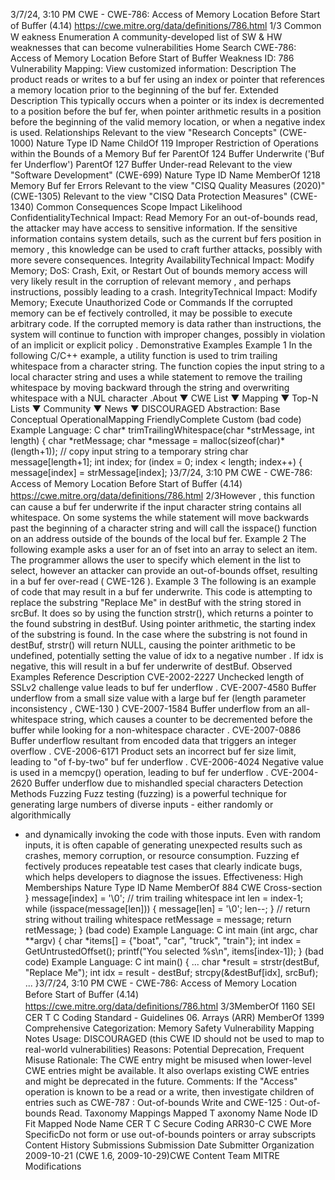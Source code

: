 3/7/24, 3:10 PM CWE - CWE-786: Access of Memory Location Before Start of Buﬀer (4.14)
https://cwe.mitre.org/data/deﬁnitions/786.html 1/3
Common W eakness Enumeration
A community-developed list of SW & HW weaknesses that can become
vulnerabilities
Home Search
CWE-786: Access of Memory Location Before Start of Buffer
Weakness ID: 786
Vulnerability Mapping: 
View customized information:
 Description
The product reads or writes to a buf fer using an index or pointer that references a memory location prior to the beginning of the buf fer.
 Extended Description
This typically occurs when a pointer or its index is decremented to a position before the buf fer, when pointer arithmetic results in a
position before the beginning of the valid memory location, or when a negative index is used.
 Relationships
 Relevant to the view "Research Concepts" (CWE-1000)
Nature Type ID Name
ChildOf 119 Improper Restriction of Operations within the Bounds of a Memory Buf fer
ParentOf 124 Buffer Underwrite ('Buf fer Underflow')
ParentOf 127 Buffer Under-read
 Relevant to the view "Software Development" (CWE-699)
Nature Type ID Name
MemberOf 1218 Memory Buf fer Errors
 Relevant to the view "CISQ Quality Measures (2020)" (CWE-1305)
 Relevant to the view "CISQ Data Protection Measures" (CWE-1340)
 Common Consequences
Scope Impact Likelihood
ConfidentialityTechnical Impact: Read Memory
For an out-of-bounds read, the attacker may have access to sensitive information. If the sensitive
information contains system details, such as the current buf fers position in memory , this knowledge
can be used to craft further attacks, possibly with more severe consequences.
Integrity
AvailabilityTechnical Impact: Modify Memory; DoS: Crash, Exit, or Restart
Out of bounds memory access will very likely result in the corruption of relevant memory , and
perhaps instructions, possibly leading to a crash.
IntegrityTechnical Impact: Modify Memory; Execute Unauthorized Code or Commands
If the corrupted memory can be ef fectively controlled, it may be possible to execute arbitrary code. If
the corrupted memory is data rather than instructions, the system will continue to function with
improper changes, possibly in violation of an implicit or explicit policy .
 Demonstrative Examples
Example 1
In the following C/C++ example, a utility function is used to trim trailing whitespace from a character string. The function copies the
input string to a local character string and uses a while statement to remove the trailing whitespace by moving backward through the
string and overwriting whitespace with a NUL character .About ▼ CWE List ▼ Mapping ▼ Top-N Lists ▼ Community ▼ News ▼
DISCOURAGED
Abstraction: Base
Conceptual OperationalMapping
FriendlyComplete Custom
(bad code) Example Language: C 
char\* trimTrailingWhitespace(char \*strMessage, int length) {
char \*retMessage;
char \*message = malloc(sizeof(char)\*(length+1));
// copy input string to a temporary string
char message[length+1];
int index;
for (index = 0; index < length; index++) {
message[index] = strMessage[index];
}3/7/24, 3:10 PM CWE - CWE-786: Access of Memory Location Before Start of Buﬀer (4.14)
https://cwe.mitre.org/data/deﬁnitions/786.html 2/3However , this function can cause a buf fer underwrite if the input character string contains all whitespace. On some systems the while
statement will move backwards past the beginning of a character string and will call the isspace() function on an address outside of
the bounds of the local buf fer.
Example 2
The following example asks a user for an of fset into an array to select an item.
The programmer allows the user to specify which element in the list to select, however an attacker can provide an out-of-bounds
offset, resulting in a buf fer over-read ( CWE-126 ).
Example 3
The following is an example of code that may result in a buf fer underwrite. This code is attempting to replace the substring "Replace
Me" in destBuf with the string stored in srcBuf. It does so by using the function strstr(), which returns a pointer to the found substring
in destBuf. Using pointer arithmetic, the starting index of the substring is found.
In the case where the substring is not found in destBuf, strstr() will return NULL, causing the pointer arithmetic to be undefined,
potentially setting the value of idx to a negative number . If idx is negative, this will result in a buf fer underwrite of destBuf.
 Observed Examples
Reference Description
CVE-2002-2227 Unchecked length of SSLv2 challenge value leads to buf fer underflow .
CVE-2007-4580 Buffer underflow from a small size value with a large buf fer (length parameter inconsistency , CWE-130 )
CVE-2007-1584 Buffer underflow from an all-whitespace string, which causes a counter to be decremented before the
buffer while looking for a non-whitespace character .
CVE-2007-0886 Buffer underflow resultant from encoded data that triggers an integer overflow .
CVE-2006-6171 Product sets an incorrect buf fer size limit, leading to "of f-by-two" buf fer underflow .
CVE-2006-4024 Negative value is used in a memcpy() operation, leading to buf fer underflow .
CVE-2004-2620 Buffer underflow due to mishandled special characters
 Detection Methods
Fuzzing
Fuzz testing (fuzzing) is a powerful technique for generating large numbers of diverse inputs - either randomly or algorithmically
- and dynamically invoking the code with those inputs. Even with random inputs, it is often capable of generating unexpected
results such as crashes, memory corruption, or resource consumption. Fuzzing ef fectively produces repeatable test cases that
clearly indicate bugs, which helps developers to diagnose the issues.
Effectiveness: High
 Memberships
Nature Type ID Name
MemberOf 884 CWE Cross-section
}
message[index] = '\0';
// trim trailing whitespace
int len = index-1;
while (isspace(message[len])) {
message[len] = '\0';
len--;
}
// return string without trailing whitespace
retMessage = message;
return retMessage;
}
(bad code) Example Language: C 
int main (int argc, char \*\*argv) {
char \*items[] = {"boat", "car", "truck", "train"};
int index = GetUntrustedOffset();
printf("You selected %s\n", items[index-1]);
}
(bad code) Example Language: C 
int main() {
...
char \*result = strstr(destBuf, "Replace Me");
int idx = result - destBuf;
strcpy(&destBuf[idx], srcBuf);
...
}3/7/24, 3:10 PM CWE - CWE-786: Access of Memory Location Before Start of Buﬀer (4.14)
https://cwe.mitre.org/data/deﬁnitions/786.html 3/3MemberOf 1160 SEI CER T C Coding Standard - Guidelines 06. Arrays (ARR)
MemberOf 1399 Comprehensive Categorization: Memory Safety
 Vulnerability Mapping Notes
Usage: DISCOURAGED (this CWE ID should not be used to map to real-world vulnerabilities)
Reasons: Potential Deprecation, Frequent Misuse
Rationale:
The CWE entry might be misused when lower-level CWE entries might be available. It also overlaps existing CWE entries and
might be deprecated in the future.
Comments:
If the "Access" operation is known to be a read or a write, then investigate children of entries such as CWE-787 : Out-of-bounds
Write and CWE-125 : Out-of-bounds Read.
 Taxonomy Mappings
Mapped T axonomy Name Node ID Fit Mapped Node Name
CER T C Secure Coding ARR30-C CWE More
SpecificDo not form or use out-of-bounds pointers or array
subscripts
 Content History
 Submissions
Submission Date Submitter Organization
2009-10-21
(CWE 1.6, 2009-10-29)CWE Content Team MITRE
 Modifications
